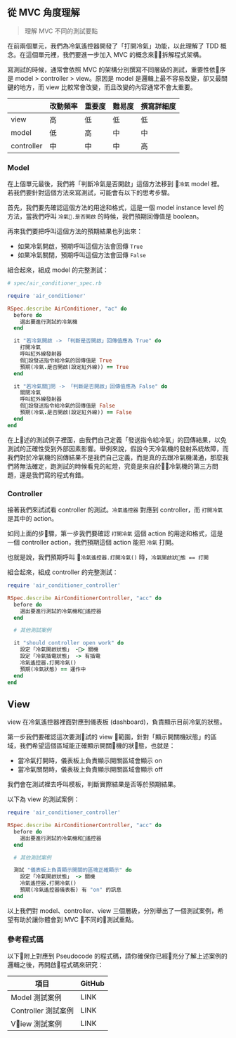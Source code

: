 ## 從 MVC 角度理解
> 理解 MVC 不同的測試要點

在前兩個單元，我們為冷氣遙控器開發了「打開冷氣」功能，以此理解了 TDD 概念。在這個單元裡，我們要進一步加入 MVC 的概念來拆解程式架構。

寫測試的時候，通常會依照 MVC 的架構分別撰寫不同層級的測試，重要性依序是 model >  controller > view。原因是 model 是邏輯上最不容易改變，卻又最關鍵的地方，而 view 比較常會改變，而且改變的內容通常不會太重要。

|          |  改動頻率  |  重要度  |  難易度   |  撰寫詳細度 |
|----------|----------|----------|----------|-----------|
|view      |    高    |    低    |    低     |    低     |
|model     |    低    |    高    |    中     |    中     |
|controller|    中    |    中    |    中     |    高     |

### Model

在上個單元最後，我們將「判斷冷氣是否開啟」這個方法移到 `冷氣` model 裡。若我們要針對這個方法來寫測試，可能會有以下的思考步驟。

首先，我們要先確認這個方法的用途和格式，這是一個 model instance level 的方法，當我們呼叫 `冷氣.是否開啟` 的時候，我們預期回傳值是 boolean。

再來我們要把呼叫這個方法的預期結果也列出來：
- 如果冷氣開啟，預期呼叫這個方法會回傳 `True`
- 如果冷氣關閉，預期呼叫這個方法會回傳 `False`

組合起來，組成 model 的完整測試：

```ruby
# spec/air_conditioner_spec.rb

require 'air_conditioner'

RSpec.describe AirConditioner, "ac" do
  before do
    選出要進行測試的冷氣機
  end

  it "若冷氣開啟 -> 「判斷是否開啟」回傳值應為 True" do
    打開冷氣
    呼叫紅外線發射器
    假設發送指令給冷氣的回傳值是 True
    預期(冷氣.是否開啟(設定紅外線)) == True
  end

  it "若冷氣關閉 -> 「判斷是否開啟」回傳值應為 False" do
    關閉冷氣
    呼叫紅外線發射器
    假設發送指令給冷氣的回傳值是 False
    預期(冷氣.是否開啟(設定紅外線)) == False
  end
end
```

在上述的測試例子裡面，由我們自己定義「發送指令給冷氣」的回傳結果，以免測試的正確性受到外部因素影響。舉例來說，假設今天冷氣機的發射系統故障，而我們對於冷氣機的回傳結果不是我們自己定義，而是真的去跟冷氣機溝通，那麼我們將無法確定，跑測試的時候看見的紅燈，究竟是來自於冷氣機的第三方問題，還是我們寫的程式有錯。

### Controller

接著我們來試試看 controller 的測試。`冷氣遙控器` 對應到 controller，而 `打開冷氣` 是其中的 action。

如同上面的步驟，第一步我們要確認 `打開冷氣` 這個 action 的用途和格式，這是一個 controller action，我們預期這個 action 能把 `冷氣` 打開。

也就是說，我們預期呼叫 `冷氣遙控器.打開冷氣()` 時，`冷氣開啟狀態 == 打開`

組合起來，組成 controller 的完整測試：

```ruby
require 'air_conditioner_controller'

RSpec.describe AirConditionerController, "acc" do
  before do
    選出要進行測試的冷氣機和遙控器
  end

  # 其他測試案例

  it "should controller open work" do
    設定「冷氣開啟狀態」 -> 關機
    設定「冷氣插電狀態」 -> 有插電
    冷氣遙控器.打開冷氣()
    預期(冷氣狀態) == 運作中
  end
end
```

## View

view 在冷氣遙控器裡面對應到儀表板 (dashboard)，負責顯示目前冷氣的狀態。

第一步我們要確認這次要測試的 view 範圍，針對「顯示開關機狀態」的區域，我們希望這個區域能正確顯示開關機的狀態，也就是：

- 當冷氣打開時，儀表板上負責顯示開關區域會顯示 on
- 當冷氣關閉時，儀表板上負責顯示開關區域會顯示 off

我們會在測試裡去呼叫模板，判斷實際結果是否等於預期結果。

以下為 view 的測試案例：

```ruby
require 'air_conditioner_controller'

RSpec.describe AirConditionerController, "acc" do
  before do
    選出要進行測試的冷氣機和遙控器
  end

  # 其他測試案例

  測試 "儀表板上負責顯示開關的區塊正確顯示" do
    設定「冷氣開啟狀態」 -> 關機
    冷氣遙控器.打開冷氣()
    預期(冷氣遙控器儀表板) 有 "on" 的訊息
  end
```

以上我們對 model、controller、view 三個層級，分別舉出了一個測試案例，希望有助於讓你體會到 MVC 不同的測試重點。

### 參考程式碼

以下附上對應到 Pseudocode 的程式碼，請你確保你已經充分了解上述案例的邏輯之後，再開啟程式碼來研究：


| 項目 | GitHub |
| ----- | ----- |
| Model 測試案例 | LINK |
| Controller 測試案例 | LINK |
| View 測試案例 | LINK |
